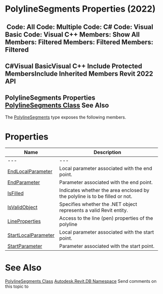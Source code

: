 # PolylineSegments Properties (2022)

﻿
 Code: All Code: Multiple Code: C# Code: Visual Basic Code: Visual C++  Members: Show All Members: Filtered Members: Filtered Members: Filtered   
---  
C#Visual BasicVisual C++
Include Protected MembersInclude Inherited Members
Revit 2022 API  
---  
PolylineSegments Properties  
[PolylineSegments Class](d268283e-28de-c419-5e1f-7a870603506c.md "PolylineSegments Class") See Also  
---  
The [PolylineSegments](d268283e-28de-c419-5e1f-7a870603506c.md "PolylineSegments Class") type exposes the following members.
# Properties
| Name | Description |
| --- | --- |
| --- | --- | --- |
| [EndLocalParameter](eec72e2d-a591-7595-7245-87659b0b6c63.md "EndLocalParameter Property") | Local parameter associated with the end point. |
| [EndParameter](fd9e2a51-69ed-b225-10b7-21c85f6ad4dd.md "EndParameter Property") | Parameter associated with the end point. |
| [IsFilled](8a3ae9ab-747c-4e7f-bc4b-a60e6f0b94e1.md "IsFilled Property") | Indicates whether the area enclosed by the polyline is to be filled or not. |
| [IsValidObject](a6054dce-28b6-d92d-fb81-4539f3065f45.md "IsValidObject Property") | Specifies whether the .NET object represents a valid Revit entity. |
| [LineProperties](cd0e1765-5e62-96e6-a807-4267e0f7db30.md "LineProperties Property") | Access to the line (pen) properties of the polyline |
| [StartLocalParameter](5043c0e4-6806-0cf6-94b6-6475f95f200a.md "StartLocalParameter Property") | Local parameter associated with the start point. |
| [StartParameter](201caacd-4c20-d1ef-ebe7-648183454720.md "StartParameter Property") | Parameter associated with the start point. |

# See Also
[PolylineSegments Class](d268283e-28de-c419-5e1f-7a870603506c.md "PolylineSegments Class")
[Autodesk.Revit.DB Namespace](87546ba7-461b-c646-cbb1-2cb8f5bff8b2.md "Autodesk.Revit.DB Namespace")
Send comments on this topic to 